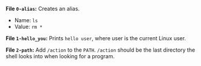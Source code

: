 **File `0-alias`:** Creates an alias.
-   Name:  `ls`
-   Value:  `rm *`

**File `1-hello_you`:** Prints `hello user`, where user is the current Linux user.  

**File `2-path`:** Add `/action` to the `PATH`. `/action` should be the last directory the shell looks into when looking for a program.  
